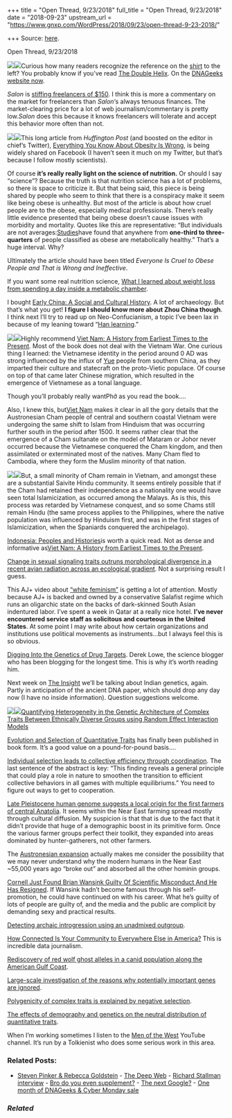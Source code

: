 +++
title = "Open Thread, 9/23/2018"
full_title = "Open Thread, 9/23/2018"
date = "2018-09-23"
upstream_url = "https://www.gnxp.com/WordPress/2018/09/23/open-thread-9-23-2018/"

+++
Source: [here](https://www.gnxp.com/WordPress/2018/09/23/open-thread-9-23-2018/).

Open Thread, 9/23/2018

[![](https://i0.wp.com/www.gnxp.com/WordPress/wp-content/uploads/2018/09/DnjhCpcV4AAMNq0.jpg?resize=225%2C225&ssl=1)![](https://i0.wp.com/www.gnxp.com/WordPress/wp-content/uploads/2018/09/DnjhCpcV4AAMNq0.jpg?resize=225%2C225&ssl=1)](https://dnageeks.com/collections/frontpage/products/rosalind-franklin-photograph-51?utm_source=open_thread_9242018&utm_medium=dnageeks)Curious how many readers recognize the reference on the [shirt](https://dnageeks.com/collections/frontpage/products/rosalind-franklin-photograph-51?utm_source=open_thread_9242018&utm_medium=dnageeks) to the left? You probably know if you’ve read [The Double Helix](https://www.amazon.com/exec/obidos/ASIN/B00570ALPC/geneexpressio-20/ref=as_at/?imprToken=bkNZFOgBcygN8UQ23Add9w&slotNum=53&creativeASIN=0878933085&linkCode=w61&imprToken=QiG2bf7fc5-czG6VLZ9cSg&slotNum=164). On the [DNAGeeks website now](https://dnageeks.com/collections/frontpage/products/rosalind-franklin-photograph-51?utm_source=open_thread_9242018&utm_medium=dnageeks).

*Salon* is [stiffing freelancers of \$150](https://twitter.com/DeidreLOlsen/status/1041768299317616641). I think this is more a commentary on the market for freelancers than *Salon*‘s always tenuous finances. The market-clearing price for a lot of web journalism/commentary is pretty low.*Salon* does this because it knows freelancers will tolerate and accept this behavior more often than not.

[![](https://i0.wp.com/www.gnxp.com/WordPress/wp-content/uploads/2018/09/earlychina.jpeg?resize=183%2C275&ssl=1)![](https://i0.wp.com/www.gnxp.com/WordPress/wp-content/uploads/2018/09/earlychina.jpeg?resize=183%2C275&ssl=1)](https://www.amazon.com/exec/obidos/ASIN/B00GA22L0E/geneexpressio-20/ref=as_at/?imprToken=Nm9TFYHEuxIMK7QKzhq.EA&slotNum=53&creativeASIN=0878933085&linkCode=w61&imprToken=QiG2bf7fc5-czG6VLZ9cSg&slotNum=164)This long article from *Huffington Post* (and boosted on the editor in chief’s Twitter), [Everything You Know About Obesity Is Wrong](https://highline.huffingtonpost.com/articles/en/everything-you-know-about-obesity-is-wrong/), is being widely shared on Facebook (I haven’t seen it much on my Twitter, but that’s because I follow mostly scientists).

Of course **it’s really really light on the science of nutrition.** Or should I say “science”? Because the truth is that nutrition science has a lot of problems, so there is space to criticize it. But that being said, this piece is being shared by people who seem to think that there is a conspiracy make it seem like being obese is unhealthy. But most of the article is about how cruel people are to the obese, especially medical professionals. There’s really little evidence presented that being obese doesn’t cause issues with morbidity and mortality. Quotes like this are representative: “But individuals are not averages:[Studies](https://www.ncbi.nlm.nih.gov/pubmed/25040597/)have found that anywhere from **one-third to three-quarters** of people classified as obese are metabolically healthy.” That’s a huge interval. Why?

Ultimately the article should have been titled *Everyone Is Cruel to Obese People and That is Wrong and Ineffective*.

If you want some real nutrition science, [What I learned about weight loss from spending a day inside a metabolic chamber](https://www.vox.com/2018/9/4/17486110/metabolism-diet-fast-weight-loss).

I bought [Early China: A Social and Cultural History](https://www.amazon.com/exec/obidos/ASIN/B00GA22L0E/geneexpressio-20/ref=as_at/?imprToken=u3owK4vZmARJcbdojrU2fg&slotNum=1&imprToken=Nm9TFYHEuxIMK7QKzhq.EA&slotNum=53&creativeASIN=0878933085&linkCode=w61&imprToken=QiG2bf7fc5-czG6VLZ9cSg&slotNum=164). A lot of archaeology. But that’s what you get! **I figure I should know more about Zhou China though**. I think next I’ll try to read up on Neo-Confucianism, a topic I’ve been lax in because of my leaning toward “[Han learning](https://en.wikipedia.org/wiki/Han_learning).”

[![](https://i0.wp.com/www.gnxp.com/WordPress/wp-content/uploads/2018/09/vietnamhistory.jpeg?resize=183%2C275&ssl=1)![](https://i0.wp.com/www.gnxp.com/WordPress/wp-content/uploads/2018/09/vietnamhistory.jpeg?resize=183%2C275&ssl=1)](https://www.amazon.com/exec/obidos/ASIN/B06WV7FGWV/geneexpressio-20/ref=as_at/?imprToken=sfhENv2Ner0d1f7.liU1nA&slotNum=53&creativeASIN=0878933085&linkCode=w61&imprToken=QiG2bf7fc5-czG6VLZ9cSg&slotNum=164)Highly recommend [Viet Nam: A History from Earliest Times to the Present](https://www.amazon.com/exec/obidos/ASIN/B06WV7FGWV/geneexpressio-20/ref=as_at/?imprToken=sfhENv2Ner0d1f7.liU1nA&slotNum=53&creativeASIN=0878933085&linkCode=w61&imprToken=QiG2bf7fc5-czG6VLZ9cSg&slotNum=164). Most of the book does not deal with the Vietnam War. One curious thing I learned: the Vietnamese identity in the period around 0 AD was strong influenced by the influx of [Yue](https://en.wikipedia.org/wiki/Baiyue) people from southern China, as they imparted their culture and statecraft on the proto-Vietic populace. Of course on top of that came later Chinese migration, which resulted in the emergence of Vietnamese as a tonal language.

Though you’ll probably really wantPhở as you read the book….

Also, I knew this, but[Viet Nam](https://www.amazon.com/exec/obidos/ASIN/B06WV7FGWV/geneexpressio-20/ref=as_at/?imprToken=sfhENv2Ner0d1f7.liU1nA&slotNum=53&creativeASIN=0878933085&linkCode=w61&imprToken=QiG2bf7fc5-czG6VLZ9cSg&slotNum=164) makes it clear in all the gory details that the Austronesian Cham people of central and southern coastal Vietnam were undergoing the same shift to Islam from Hinduism that was occurring further south in the period after 1500. It seems rather clear that the emergence of a Cham sultanate on the model of Mataram or Johor never occurred because the Vietnamese conquered the Cham kingdom, and then assimilated or exterminated most of the natives. Many Cham fled to Cambodia, where they form the Muslim minority of that nation.

[![](https://i0.wp.com/www.gnxp.com/WordPress/wp-content/uploads/2018/09/indonesia_brief.jpeg?resize=181%2C279&ssl=1)![](https://i0.wp.com/www.gnxp.com/WordPress/wp-content/uploads/2018/09/indonesia_brief.jpeg?resize=181%2C279&ssl=1)](https://www.amazon.com/exec/obidos/ASIN/0300105185/geneexpressio-20/)But, a small minority of Cham remain in Vietnam, and amongst these are a substantial Saivite Hindu community. It seems entirely possible that if the Cham had retained their independence as a nationality one would have seen total Islamicization, as occurred among the Malays. As is this, this process was retarded by Vietnamese conquest, and so some Chams still remain Hindu (the same process applies to the Philippines, where the native population was influenced by Hinduism first, and was in the first stages of Islamicization, when the Spaniards conquered the archipelago).

[Indonesia: Peoples and Histories](https://www.amazon.com/exec/obidos/ASIN/0300105185/geneexpressio-20/ref=as_at?creativeASIN=0300105185&linkCode=w61&imprToken=Gw9jPkFBs.tKR20KNgfS0w&slotNum=0)is worth a quick read. Not as dense and informative as[Viet Nam: A History from Earliest Times to the Present](https://www.amazon.com/exec/obidos/ASIN/B06WV7FGWV/geneexpressio-20/ref=as_at/?imprToken=sfhENv2Ner0d1f7.liU1nA&slotNum=53&creativeASIN=0878933085&linkCode=w61&imprToken=QiG2bf7fc5-czG6VLZ9cSg&slotNum=164).

[Change in sexual signaling traits outruns morphological divergence in a recent avian radiation across an ecological gradient](https://www.biorxiv.org/content/early/2018/09/23/424770). Not a surprising result I guess.

This AJ+ video about [“white feminism”](https://twitter.com/ajplus/status/1042997097073725440) is getting a lot of attention. Mostly because AJ+ is backed and owned by a conservative Salafist regime which runs an oligarchic state on the backs of dark-skinned South Asian indentured labor. I’ve spent a week in Qatar at a really nice hotel. **I’ve never encountered service staff as solicitous and courteous in the United States**. At some point I may write about how certain organizations and institutions use political movements as instruments…but I always feel this is so obvious.

[Digging Into the Genetics of Drug Targets](http://blogs.sciencemag.org/pipeline/archives/2018/09/12/digging-into-the-genetics-of-drug-targets). Derek Lowe, the science blogger who has been blogging for the longest time. This is why it’s worth reading him.

Next week on [The Insight](https://twitter.com/insitome/status/1043209578643644416) we’ll be talking about Indian genetics, again. Partly in anticipation of the ancient DNA paper, which should drop any day now (I have no inside information). Question suggestions welcome.

[![](https://i0.wp.com/www.gnxp.com/WordPress/wp-content/uploads/2018/09/evolutionselection.jpeg?resize=200%2C252&ssl=1)![](https://i0.wp.com/www.gnxp.com/WordPress/wp-content/uploads/2018/09/evolutionselection.jpeg?resize=200%2C252&ssl=1)](https://www.amazon.com/exec/obidos/ASIN/0198830874/geneexpressio-20/ref=as_at/?imprToken=MvKeRIasM33FFLFVOt-Y7w&slotNum=53&creativeASIN=0878933085&linkCode=w61&imprToken=QiG2bf7fc5-czG6VLZ9cSg&slotNum=164)[Quantifying Heterogeneity in the Genetic Architecture of Complex Traits Between Ethnically Diverse Groups using Random Effect Interaction Models](https://www.biorxiv.org/content/early/2018/09/20/421149)

[Evolution and Selection of Quantitative Traits](https://www.amazon.com/exec/obidos/ASIN/0198830874/geneexpressio-20/ref=as_at/?imprToken=MvKeRIasM33FFLFVOt-Y7w&slotNum=53&creativeASIN=0878933085&linkCode=w61&imprToken=QiG2bf7fc5-czG6VLZ9cSg&slotNum=164) has finally been published in book form. It’s a good value on a pound-for-pound basis….

[Individual selection leads to collective efficiency through coordination](https://www.biorxiv.org/content/early/2018/09/21/422287). The last sentence of the abstract is key: “This finding reveals a general principle that could play a role in nature to smoothen the transition to efficient collective behaviors in all games with multiple equilibriums.” You need to figure out ways to get to cooperation.

[Late Pleistocene human genome suggests a local origin for the first farmers of central Anatolia](https://www.biorxiv.org/content/early/2018/09/20/422295). It seems within the Near East farming spread mostly through cultural diffusion. My suspicion is that that is due to the fact that it didn’t provide that huge of a demographic boost in its primitive form. Once the various farmer groups perfect their toolkit, they expanded into areas dominated by hunter-gatherers, not other farmers.

The [Austronesian expansion](https://twitter.com/razibkhan/status/1042850375898939393) actually makes me consider the possibility that we may never understand why the modern humans in the Near East \~55,000 years ago “broke out” and absorbed all the other hominin groups.

[Cornell Just Found Brian Wansink Guilty Of Scientific Misconduct And He Has Resigned](https://www.buzzfeednews.com/article/stephaniemlee/brian-wansink-retired-cornell). If Wansink hadn’t become famous through his self-promotion, he could have continued on with his career. What he’s guilty of lots of people are guilty of, and the media and the public are complicit by demanding sexy and practical results.

[Detecting archaic introgression using an unadmixed outgroup](https://journals.plos.org/plosgenetics/article?id=10.1371/journal.pgen.1007641).

[How Connected Is Your Community to Everywhere Else in America?](https://www.nytimes.com/interactive/2018/09/19/upshot/facebook-county-friendships.html) This is incredible data journalism.

[Rediscovery of red wolf ghost alleles in a canid population along the American Gulf Coast](https://www.biorxiv.org/content/early/2018/09/18/420356).

[Large-scale investigation of the reasons why potentially important genes are ignored](https://journals.plos.org/plosbiology/article?id=10.1371/journal.pbio.2006643).

[Polygenicity of complex traits is explained by negative selection](https://www.biorxiv.org/content/early/2018/09/18/420497).

[The effects of demography and genetics on the neutral distribution of quantitative traits](https://www.biorxiv.org/content/early/2018/09/18/421008).

When I’m working sometimes I listen to the [Men of the West](https://www.youtube.com/channel/UCItHdUEqlpfvDlcCeyZwH6w/videos) YouTube channel. It’s run by a Tolkienist who does some serious work in this area.

### Related Posts:

- [Steven Pinker & Rebecca
  Goldstein](https://www.gnxp.com/WordPress/2007/10/15/steven-pinker-rebecca-goldstein/) - [The Deep
  Web](https://www.gnxp.com/WordPress/2009/02/22/the-deep-web/) - [Richard Stallman
  interview](https://www.gnxp.com/WordPress/2008/04/05/richard-stallman-interview/) - [Bro do you even
  supplement?](https://www.gnxp.com/WordPress/2018/03/28/do-you-supplement/) - [The next
  Google?](https://www.gnxp.com/WordPress/2009/07/30/the-next-google/) - [One month of DNAGeeks & Cyber Monday
  sale](https://www.gnxp.com/WordPress/2017/11/26/one-month-of-dnageeks-cyber-monday-sale/)

### *Related*

[](https://www.addtoany.com/add_to/facebook?linkurl=https%3A%2F%2Fwww.gnxp.com%2FWordPress%2F2018%2F09%2F23%2Fopen-thread-9-23-2018%2F&linkname=Open%20Thread%2C%209%2F23%2F2018 "Facebook")[](https://www.addtoany.com/add_to/twitter?linkurl=https%3A%2F%2Fwww.gnxp.com%2FWordPress%2F2018%2F09%2F23%2Fopen-thread-9-23-2018%2F&linkname=Open%20Thread%2C%209%2F23%2F2018 "Twitter")[](https://www.addtoany.com/add_to/email?linkurl=https%3A%2F%2Fwww.gnxp.com%2FWordPress%2F2018%2F09%2F23%2Fopen-thread-9-23-2018%2F&linkname=Open%20Thread%2C%209%2F23%2F2018 "Email")[](https://www.addtoany.com/share)

